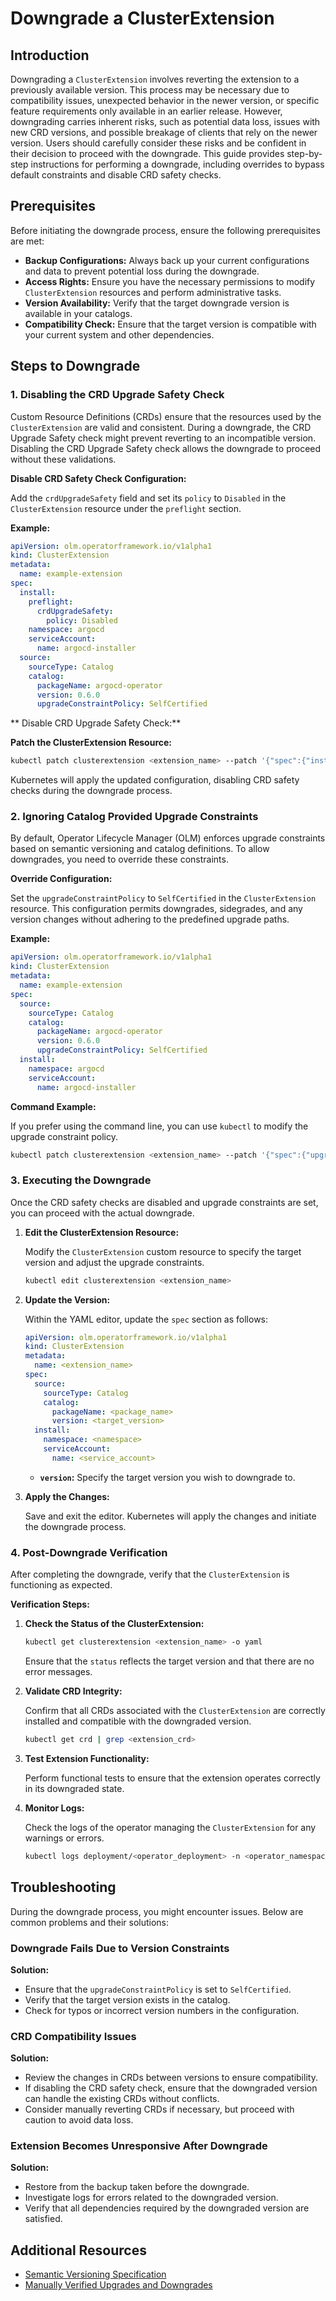 
# Downgrade a ClusterExtension

## Introduction

Downgrading a `ClusterExtension` involves reverting the extension to a previously available version. This process may be necessary due to compatibility issues, unexpected behavior in the newer version, or specific feature requirements only available in an earlier release. However, downgrading carries inherent risks, such as potential data loss, issues with new CRD versions, and possible breakage of clients that rely on the newer version. Users should carefully consider these risks and be confident in their decision to proceed with the downgrade. This guide provides step-by-step instructions for performing a downgrade, including overrides to bypass default constraints and disable CRD safety checks.

## Prerequisites

Before initiating the downgrade process, ensure the following prerequisites are met:

- **Backup Configurations:** Always back up your current configurations and data to prevent potential loss during the downgrade.
- **Access Rights:** Ensure you have the necessary permissions to modify `ClusterExtension` resources and perform administrative tasks.
- **Version Availability:** Verify that the target downgrade version is available in your catalogs.
- **Compatibility Check:** Ensure that the target version is compatible with your current system and other dependencies.

## Steps to Downgrade

### 1. Disabling the CRD Upgrade Safety Check

Custom Resource Definitions (CRDs) ensure that the resources used by the `ClusterExtension` are valid and consistent. During a downgrade, the CRD Upgrade Safety check might prevent reverting to an incompatible version. Disabling the CRD Upgrade Safety check allows the downgrade to proceed without these validations.

**Disable CRD Safety Check Configuration:**

Add the `crdUpgradeSafety` field and set its `policy` to `Disabled` in the `ClusterExtension` resource under the `preflight` section.

**Example:**

```yaml
apiVersion: olm.operatorframework.io/v1alpha1
kind: ClusterExtension
metadata:
  name: example-extension
spec:
  install:
    preflight:
      crdUpgradeSafety:
        policy: Disabled
    namespace: argocd
    serviceAccount:
      name: argocd-installer
  source:
    sourceType: Catalog
    catalog:
      packageName: argocd-operator
      version: 0.6.0
      upgradeConstraintPolicy: SelfCertified
```

** Disable CRD Upgrade Safety Check:**

**Patch the ClusterExtension Resource:**

   ```bash
   kubectl patch clusterextension <extension_name> --patch '{"spec":{"install":{"preflight":{"crdUpgradeSafety":{"policy":"Disabled"}}}}}' --type=merge
   ```
   Kubernetes will apply the updated configuration, disabling CRD safety checks during the downgrade process.

### 2. Ignoring Catalog Provided Upgrade Constraints

By default, Operator Lifecycle Manager (OLM) enforces upgrade constraints based on semantic versioning and catalog definitions. To allow downgrades, you need to override these constraints.

**Override Configuration:**

Set the `upgradeConstraintPolicy` to `SelfCertified` in the `ClusterExtension` resource. This configuration permits downgrades, sidegrades, and any version changes without adhering to the predefined upgrade paths.

**Example:**

```yaml
apiVersion: olm.operatorframework.io/v1alpha1
kind: ClusterExtension
metadata:
  name: example-extension
spec:
  source:
    sourceType: Catalog
    catalog:
      packageName: argocd-operator
      version: 0.6.0
      upgradeConstraintPolicy: SelfCertified
  install:
    namespace: argocd
    serviceAccount:
      name: argocd-installer
```

**Command Example:**

If you prefer using the command line, you can use `kubectl` to modify the upgrade constraint policy.

```bash
kubectl patch clusterextension <extension_name> --patch '{"spec":{"upgradeConstraintPolicy":"SelfCertified"}}' --type=merge
```

### 3. Executing the Downgrade

Once the CRD safety checks are disabled and upgrade constraints are set, you can proceed with the actual downgrade.

1. **Edit the ClusterExtension Resource:**

   Modify the `ClusterExtension` custom resource to specify the target version and adjust the upgrade constraints.

   ```bash
   kubectl edit clusterextension <extension_name>
   ```

2. **Update the Version:**

   Within the YAML editor, update the `spec` section as follows:

   ```yaml
   apiVersion: olm.operatorframework.io/v1alpha1
   kind: ClusterExtension
   metadata:
     name: <extension_name>
   spec:
     source:
       sourceType: Catalog
       catalog:
         packageName: <package_name>
         version: <target_version>
     install:
       namespace: <namespace>
       serviceAccount:
         name: <service_account>
   ```

   - **`version`:** Specify the target version you wish to downgrade to.

3. **Apply the Changes:**

   Save and exit the editor. Kubernetes will apply the changes and initiate the downgrade process.

### 4. Post-Downgrade Verification

After completing the downgrade, verify that the `ClusterExtension` is functioning as expected.

**Verification Steps:**

1. **Check the Status of the ClusterExtension:**

   ```bash
   kubectl get clusterextension <extension_name> -o yaml
   ```

   Ensure that the `status` reflects the target version and that there are no error messages.

2. **Validate CRD Integrity:**

   Confirm that all CRDs associated with the `ClusterExtension` are correctly installed and compatible with the downgraded version.

   ```bash
   kubectl get crd | grep <extension_crd>
   ```

3. **Test Extension Functionality:**

   Perform functional tests to ensure that the extension operates correctly in its downgraded state.

4. **Monitor Logs:**

   Check the logs of the operator managing the `ClusterExtension` for any warnings or errors.

   ```bash
   kubectl logs deployment/<operator_deployment> -n <operator_namespace>
   ```

## Troubleshooting

During the downgrade process, you might encounter issues. Below are common problems and their solutions:

### Downgrade Fails Due to Version Constraints

**Solution:**

- Ensure that the `upgradeConstraintPolicy` is set to `SelfCertified`.
- Verify that the target version exists in the catalog.
- Check for typos or incorrect version numbers in the configuration.

### CRD Compatibility Issues

**Solution:**

- Review the changes in CRDs between versions to ensure compatibility.
- If disabling the CRD safety check, ensure that the downgraded version can handle the existing CRDs without conflicts.
- Consider manually reverting CRDs if necessary, but proceed with caution to avoid data loss.

### Extension Becomes Unresponsive After Downgrade

**Solution:**

- Restore from the backup taken before the downgrade.
- Investigate logs for errors related to the downgraded version.
- Verify that all dependencies required by the downgraded version are satisfied.

## Additional Resources

- [Semantic Versioning Specification](https://semver.org/)
- [Manually Verified Upgrades and Downgrades](https://github.com/operator-framework/operator-controller/blob/main/docs/drafts/upgrade-support.md#manually-verified-upgrades-and-downgrades)
